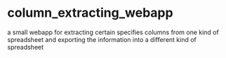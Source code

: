 # column_extracting_webapp
a small webapp for extracting certain specifies columns from one kind of spreadsheet and exporting the information into a different kind of spreadsheet  
